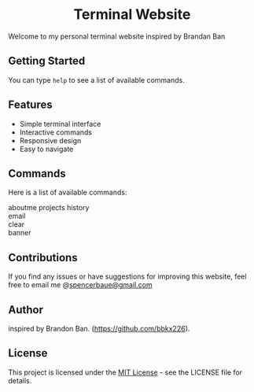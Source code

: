 <h1 align="center">Terminal Website</h1>
Welcome to my personal terminal website inspired by Brandan Ban


## Getting Started
You can type `help` to see a list of available commands.

## Features
- Simple terminal interface
- Interactive commands
- Responsive design
- Easy to navigate

## Commands
Here is a list of available commands:

aboutme
projects
history   
email      
clear      
banner     

## Contributions
If you find any issues or have suggestions for improving this website, feel free to email me @spencerbaue@gmail.com

## Author
inspired by Brandon Ban. (https://github.com/bbkx226).

## License
This project is licensed under the [MIT License](https://opensource.org/license/mit/) - see the LICENSE file for details.
